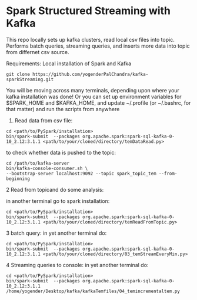 # Spark Structured Streaming with Kafka
This repo locally sets up kafka clusters, read local csv files into topic. Performs batch queries, streaming queries, and inserts more data into topic from differnet csv source.

Requirements: 
Local installation of Spark and Kafka
```
git clone https://github.com/yogenderPalChandra/kafka-sparkStreaming.git
```

You will be moving across many terminals, depending upon where your kafka installation was done! Or you can set up environment variables for $SPARK_HOME
and $KAFKA_HOME, and update ~/.profile (or ~/.bashrc, for that matter) and run the scripts from anywhere

1. Read data from csv file:

```
cd <path/to/PySpark/installation>
bin/spark-submit  --packages org.apache.spark:spark-sql-kafka-0-10_2.12:3.1.1 <path/to/your/cloned/directory/temDataRead.py>

```
to check whether data is pushed to the topic:
```
cd /path/to/kafka-server
bin/kafka-console-consumer.sh \
--bootstrap-server localhost:9092 --topic spark_topic_tem --from-beginning
```

2 Read from topicand do some analysis:

in another terminal go to spark installation:
```
cd <path/to/PySpark/installation>
bin/spark-submit  --packages org.apache.spark:spark-sql-kafka-0-10_2.12:3.1.1 <path/to/your/cloned/directory/temReadFromTopic.py>
```

3 batch query:
in yet another terminal do:

```
cd <path/to/PySpark/installation>
bin/spark-submit  --packages org.apache.spark:spark-sql-kafka-0-10_2.12:3.1.1 <path/to/your/cloned/directory/03_temStreamEveryMin.py>
```

4 Streaming queries to console:
in yet another terminal do:

```
cd <path/to/PySpark/installation>
bin/spark-submit  --packages org.apache.spark:spark-sql-kafka-0-10_2.12:3.1.1 /home/yogender/Desktop/kafka/kafkaTemfiles/04_temincrementaltem.py
```
